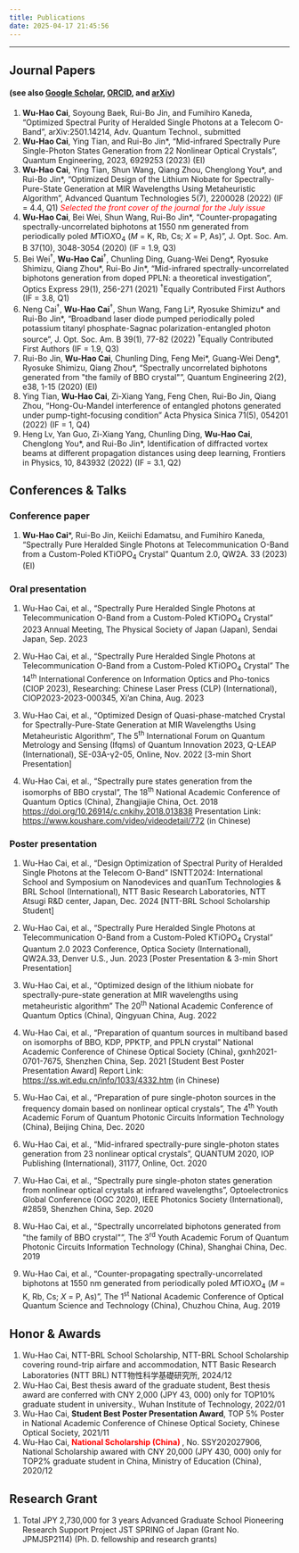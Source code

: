 ```yaml
---
title: Publications
date: 2025-04-17 21:45:56
---
```

<!-- permalink: /publications/      强制把它部署到该路径（可选，Hexo 默认也是这个）-->
<!-- layout: page                   （大部分主题可选）指定使用 page 布局 -->
---

<!-- 我的 Publications -->
## Journal Papers
#### (see also [Google Scholar](https://scholar.google.com/citations?user=7R_OSw8AAAAJ "Google Scholar"), [ORCID](https://orcid.org/0000-0001-7848-9502 "ORCID"), and [arXiv](https://arxiv.org/search/?query=Cai%2C+Wu-Hao&searchtype=author "arXiv"))
1. **Wu-Hao Cai**, Soyoung Baek, Rui-Bo Jin, and Fumihiro Kaneda, “Optimized Spectral Purity of Heralded Single Photons at a Telecom O-Band”, arXiv:2501.14214, Adv. Quantum Technol., submitted
1. **Wu-Hao Cai**, Ying Tian, and Rui-Bo Jin*, “Mid-infrared Spectrally Pure Single-Photon States Generation from 22 Nonlinear Optical Crystals”, Quantum Engineering, 2023, 6929253 (2023) (EI)
1. **Wu-Hao Cai**, Ying Tian, Shun Wang, Qiang Zhou, Chenglong You*, and Rui-Bo Jin*, “Optimized Design of the Lithium Niobate for Spectrally-Pure-State Generation at MIR Wavelengths Using Metaheuristic Algorithm”, Advanced Quantum Technologies 5(7), 2200028 (2022) (IF = 4.4, Q1) *<font color = red> Selected the front cover of the journal for the July issue </font>*
1. **Wu-Hao Cai**, Bei Wei, Shun Wang, Rui-Bo Jin*, “Counter-propagating spectrally-uncorrelated biphotons at 1550 nm generated from periodically poled *M*TiO*X*O<sub>4</sub> (*M* = K, Rb, Cs; *X* = P, As)”, J. Opt. Soc. Am. B 37(10), 3048-3054 (2020) (IF = 1.9, Q3)
1. Bei Wei<sup>†</sup>, **Wu-Hao Cai**<sup>†</sup>, Chunling Ding, Guang-Wei Deng*, Ryosuke Shimizu, Qiang Zhou*, Rui-Bo Jin*, “Mid-infrared spectrally-uncorrelated biphotons generation from doped PPLN: a theoretical investigation”, Optics Express 29(1), 256-271 (2021)  <sup>†</sup>Equally Contributed First Authors (IF = 3.8, Q1)
1. Neng Cai<sup>†</sup>, **Wu-Hao Cai**<sup>†</sup>, Shun Wang, Fang Li*, Ryosuke Shimizu* and Rui-Bo Jin*, “Broadband laser diode pumped periodically poled potassium titanyl phosphate-Sagnac polarization-entangled photon source”, J. Opt. Soc. Am. B 39(1), 77-82 (2022) <sup>†</sup>Equally Contributed First Authors (IF = 1.9, Q3)
1. Rui-Bo Jin, **Wu-Hao Cai**, Chunling Ding, Feng Mei*, Guang-Wei Deng*, Ryosuke Shimizu, Qiang Zhou*, “Spectrally uncorrelated biphotons generated from "the family of BBO crystal"”, Quantum Engineering 2(2), e38, 1-15 (2020) (EI)
1. Ying Tian, **Wu-Hao Cai**, Zi-Xiang Yang, Feng Chen, Rui-Bo Jin, Qiang Zhou, “Hong-Ou-Mandel interference of entangled photons generated under pump-tight-focusing condition” Acta Physica Sinica 71(5), 054201 (2022) (IF = 1, Q4)
1. Heng Lv, Yan Guo, Zi-Xiang Yang, Chunling Ding, **Wu-Hao Cai**, Chenglong You*, and Rui-Bo Jin*,  Identification of diffracted vortex beams at different propagation distances using deep learning, Frontiers in Physics, 10, 843932 (2022) (IF = 3.1, Q2)

## Conferences & Talks
### Conference paper
1. **Wu-Hao Cai***, Rui-Bo Jin, Keiichi Edamatsu, and Fumihiro Kaneda, “Spectrally Pure Heralded Single Photons at Telecommunication O-Band from a Custom-Poled KTiOPO<sub>4</sub> Crystal” Quantum 2.0, QW2A. 33 (2023)(EI)

### Oral presentation 
1. Wu-Hao Cai, et al., “Spectrally Pure Heralded Single Photons at Telecommunication O-Band from a Custom-Poled KTiOPO<sub>4</sub> Crystal” 2023 Annual Meeting, The Physical Society of Japan (Japan), Sendai Japan, Sep. 2023

1. Wu-Hao Cai, et al., “Spectrally Pure Heralded Single Photons at Telecommunication O-Band from a Custom-Poled KTiOPO<sub>4</sub> Crystal” The 14<sup>th</sup> International Conference on Information Optics and Pho-tonics (CIOP 2023), Researching: Chinese Laser Press (CLP) (International), CIOP2023-2023-000345, Xi’an China, Aug. 2023

1. Wu-Hao Cai, et al., “Optimized Design of Quasi-phase-matched Crystal for Spectrally-Pure-State Generation at MIR Wavelengths Using Metaheuristic Algorithm”, The 5<sup>th</sup> International Forum on Quantum Metrology and Sensing (Ifqms) of Quantum Innovation 2023, Q-LEAP (International), SE-03A-γ2-05, Online, Nov. 2022 [3-min Short Presentation]

1. Wu-Hao Cai, et al., “Spectrally pure states generation from the isomorphs of BBO crystal”, The 18<sup>th</sup> National Academic Conference of Quantum Optics (China), Zhangjiajie China, Oct. 2018  
https://doi.org/10.26914/c.cnkihy.2018.013838
Presentation Link: https://www.koushare.com/video/videodetail/772 (in Chinese)

### Poster presentation 
1. Wu-Hao Cai, et al., “Design Optimization of Spectral Purity of Heralded Single Photons at the Telecom O-Band” ISNTT2024: International School and Symposium on Nanodevices and quanTum Technologies & BRL School (International), NTT Basic Research Laboratories, NTT Atsugi R&D center, Japan, Dec. 2024 [NTT-BRL School Scholarship Student]

1. Wu-Hao Cai, et al., “Spectrally Pure Heralded Single Photons at Telecommunication O-Band from a Custom-Poled KTiOPO<sub>4</sub> Crystal” Quantum 2.0 2023 Conference, Optica Society (International), QW2A.33, Denver U.S., Jun. 2023 [Poster Presentation & 3-min Short Presentation]

1. Wu-Hao Cai, et al., “Optimized design of the lithium niobate for spectrally-pure-state generation at MIR wavelengths using metaheuristic algorithm” The 20<sup>th</sup> National Academic Conference of Quantum Optics (China), Qingyuan China, Aug. 2022

1. Wu-Hao Cai, et al., “Preparation of quantum sources in multiband based on isomorphs of BBO, KDP, PPKTP, and PPLN crystal” National Academic Conference of Chinese Optical Society (China), gxnh2021-0701-7675, Shenzhen China, Sep. 2021 [Student Best Poster Presentation Award]
Report Link: https://ss.wit.edu.cn/info/1033/4332.htm (in Chinese)

1. Wu-Hao Cai, et al., “Preparation of pure single-photon sources in the frequency domain based on nonlinear optical crystals”, The 4<sup>th</sup> Youth Academic Forum of Quantum Photonic Circuits Information Technology (China), Beijing China, Dec. 2020 

1. Wu-Hao Cai, et al., “Mid-infrared spectrally-pure single-photon states generation from 23 nonlinear optical crystals”, QUANTUM 2020, IOP Publishing (International), 31177, Online, Oct. 2020

1. Wu-Hao Cai, et al., “Spectrally pure single-photon states generation from nonlinear optical crystals at infrared wavelengths”, Optoelectronics Global Conference (OGC 2020), IEEE Photonics Society (International), #2859, Shenzhen China, Sep. 2020

1. Wu-Hao Cai, et al., “Spectrally uncorrelated biphotons generated from "the family of BBO crystal"”, The 3<sup>rd</sup> Youth Academic Forum of Quantum Photonic Circuits Information Technology (China), Shanghai China, Dec. 2019

1. Wu-Hao Cai, et al., “Counter-propagating spectrally-uncorrelated biphotons at 1550 nm generated from periodically poled *M*TiO*X*O<sub>4</sub> (*M* = K, Rb, Cs; *X* = P, As)”, The 1<sup>st</sup> National Academic Conference of Optical Quantum Science and Technology (China), Chuzhou China, Aug. 2019

## Honor & Awards
1. Wu-Hao Cai, NTT-BRL School Scholarship, NTT-BRL School Scholarship covering round-trip airfare and accommodation, NTT Basic Research Laboratories (NTT BRL) NTT物性科学基礎研究所, 2024/12
1. Wu-Hao Cai, Best thesis award of the graduate student, Best thesis award are conferred with CNY 2,000 (JPY 43, 000) only for TOP10% graduate student in university., Wuhan Institute of Technology, 2022/01
1. Wu-Hao Cai, **Student Best Poster Presentation Award**, TOP 5% Poster in National Academic Conference of Chinese Optical Society, Chinese Optical Society, 2021/11
1. Wu-Hao Cai, **<font color = red> National Scholarship (China) </font>**, No. SSY202027906, National Scholarship awared with CNY 20,000 (JPY 430, 000) only for TOP2% graduate student in China, Ministry of Education (China), 2020/12

## Research Grant
1. Total JPY 2,730,000 for 3 years
Advanced Graduate School Pioneering Research Support Project JST SPRING of Japan (Grant No. JPMJSP2114) (Ph. D. fellowship and research grants)


<!-- 这里你可以写任意内容，比如：

- 论文一：[Paper Title A](https://example.com/a)  
- 论文二：[Paper Title B](https://example.com/b)  
- 会议报告：…

 或者直接写 HTML 表格、列表都可以。 -->